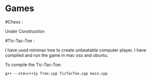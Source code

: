 # Games

#Chess :

Under Construction


#Tic-Tac-Toe : 
 
I have used minimax tree to create unbeatable computer player. I have compiled and run the game in mac osx and ubuntu. 

To compile the Tic-Tac-Toe:

    g++ --std=c++1y Tree.cpp TicTacToe.cpp main.cpp
